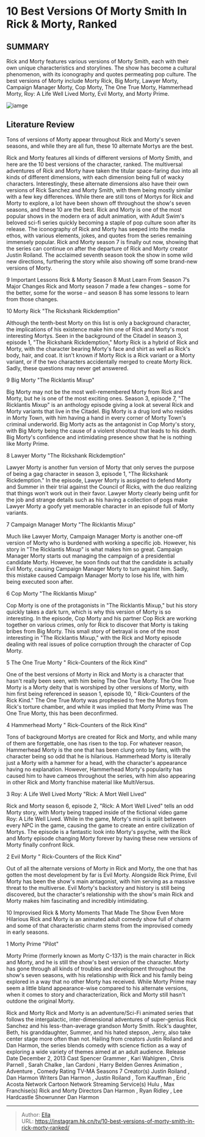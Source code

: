 # 10 Best Versions Of Morty Smith In Rick &amp; Morty, Ranked


## SUMMARY 


 Rick and Morty features various versions of Morty Smith, each with their own unique characteristics and storylines. 
 The show has become a cultural phenomenon, with its iconography and quotes permeating pop culture. 
 The best versions of Morty include Morty Rick, Big Morty, Lawyer Morty, Campaign Manager Morty, Cop Morty, The One True Morty, Hammerhead Morty, Roy: A Life Well Lived Morty, Evil Morty, and Morty Prime. 

![iamge](https://static1.srcdn.com/wordpress/wp-content/uploads/2024/01/morty-evil-morty-and-hammerhead-morty.jpg)

## Literature Review
Tons of versions of Morty appear throughout Rick and Morty&#39;s seven seasons, and while they are all fun, these 10 alternate Mortys are the best.




Rick and Morty features all kinds of different versions of Morty Smith, and here are the 10 best versions of the character, ranked. The multiversal adventures of Rick and Morty have taken the titular space-faring duo into all kinds of different dimensions, with each dimension being full of wacky characters. Interestingly, these alternate dimensions also have their own versions of Rick Sanchez and Morty Smith, with them being mostly similar with a few key differences. While there are still tons of Mortys for Rick and Morty to explore, a lot have been shown off throughout the show&#39;s seven seasons, and these 10 are the best.
Rick and Morty is one of the most popular shows in the modern era of adult animation, with Adult Swim&#39;s beloved sci-fi series quickly becoming a staple of pop culture soon after its release. The iconography of Rick and Morty has seeped into the media ethos, with various elements, jokes, and quotes from the series remaining immensely popular. Rick and Morty season 7 is finally out now, showing that the series can continue on after the departure of Rick and Morty creator Justin Roiland. The acclaimed seventh season took the show in some wild new directions, furthering the story while also showing off some brand-new versions of Morty.
            
 
 9 Important Lessons Rick &amp; Morty Season 8 Must Learn From Season 7’s Major Changes 
Rick and Morty season 7 made a few changes – some for the better, some for the worse – and season 8 has some lessons to learn from those changes.













 








 10  Morty Rick 
&#34;The Rickshank Rickdemption&#34;
        

Although the tenth-best Morty on this list is only a background character, the implications of his existence make him one of Rick and Morty&#39;s most interesting Mortys. Seen in the background of the Citadel in season 3, episode 1, &#34;The Rickshank Rickdemption,&#34; Morty Rick is a hybrid of Rick and Morty, with the character bearing Morty&#39;s face and shirt as well as Rick&#39;s body, hair, and coat. It isn&#39;t known if Morty Rick is a Rick variant or a Morty variant, or if the two characters accidentally merged to create Morty Rick. Sadly, these questions may never get answered.





 9  Big Morty 
&#34;The Ricklantis Mixup&#34;
        

Big Morty may not be the most well-remembered Morty from Rick and Morty, but he is one of the most exciting ones. Season 3, episode 7, &#34;The Ricklantis Mixup&#34; is an anthology episode giving a look at several Rick and Morty variants that live in the Citadel. Big Morty is a drug lord who resides in Morty Town, with him having a hand in every corner of Morty Town&#39;s criminal underworld. Big Morty acts as the antagonist in Cop Morty&#39;s story, with Big Morty being the cause of a violent shootout that leads to his death. Big Morty&#39;s confidence and intimidating presence show that he is nothing like Morty Prime.





 8  Lawyer Morty 
&#34;The Rickshank Rickdemption&#34;
        

Lawyer Morty is another fun version of Morty that only serves the purpose of being a gag character in season 3, episode 1, &#34;The Rickshank Rickdemption.&#34; In the episode, Lawyer Morty is assigned to defend Morty and Summer in their trial against the Council of Ricks, with the duo realizing that things won&#39;t work out in their favor. Lawyer Morty clearly being unfit for the job and strange details such as his having a collection of pogs make Lawyer Morty a goofy yet memorable character in an episode full of Morty variants.





 7  Campaign Manager Morty 
&#34;The Ricklantis Mixup&#34;
        

Much like Lawyer Morty, Campaign Manager Morty is another one-off version of Morty who is burdened with working a specific job. However, his story in &#34;The Ricklantis Mixup&#34; is what makes him so great. Campaign Manager Morty starts out managing the campaign of a presidential candidate Morty. However, he soon finds out that the candidate is actually Evil Morty, causing Campaign Manager Morty to turn against him. Sadly, this mistake caused Campaign Manager Morty to lose his life, with him being executed soon after.





 6  Cop Morty 
&#34;The Ricklantis Mixup&#34;
        

Cop Morty is one of the protagonists in &#34;The Ricklantis Mixup,&#34; but his story quickly takes a dark turn, which is why this version of Morty is so interesting. In the episode, Cop Morty and his partner Cop Rick are working together on various crimes, only for Rick to discover that Morty is taking bribes from Big Morty. This small story of betrayal is one of the most interesting in &#34;The Ricklantis Mixup,&#34; with the Rick and Morty episode dealing with real issues of police corruption through the character of Cop Morty.





 5  The One True Morty 
&#34;  Rick-Counters of the Rick Kind&#34;
        

One of the best versions of Morty in Rick and Morty is a character that hasn&#39;t really been seen, with him being The One True Morty. The One True Morty is a Morty deity that is worshiped by other versions of Morty, with him first being referenced in season 1, episode 10, &#34;  Rick-Counters of the Rick Kind.&#34; The One True Morty was prophesied to free the Mortys from Rick&#39;s torture chamber, and while it was implied that Morty Prime was The One True Morty, this has been deconfirmed.





 4  Hammerhead Morty 
&#34;  Rick-Counters of the Rick Kind&#34;
        

Tons of background Mortys are created for Rick and Morty, and while many of them are forgettable, one has risen to the top. For whatever reason, Hammerhead Morty is the one that has been clung onto by fans, with the character being so odd that he is hilarious. Hammerhead Morty is literally just a Morty with a hammer for a head, with the character&#39;s appearance having no explanation. However, Hammerhead Morty&#39;s popularity has caused him to have cameos throughout the series, with him also appearing in other Rick and Morty franchise material like MultiVersus.





 3  Roy: A Life Well Lived Morty 
&#34;Rick: A Mort Well Lived&#34;
        

Rick and Morty season 6, episode 2, &#34;Rick: A Mort Well Lived&#34; tells an odd Morty story, with Morty being trapped inside of the fictional video game Roy: A Life Well Lived. While in the game, Morty&#39;s mind is split between every NPC in the game, causing the game to create an entire civilization of Mortys. The episode is a fantastic look into Morty&#39;s psyche, with the Rick and Morty episode changing Morty forever by having these new versions of Morty finally confront Rick.





 2  Evil Morty 
&#34;  Rick-Counters of the Rick Kind&#34;


 







Out of all the alternate versions of Morty in Rick and Morty, the one that has gotten the most development by far is Evil Morty. Alongside Rick Prime, Evil Morty has been the show&#39;s main antagonist, with him serving as a massive threat to the multiverse. Evil Morty&#39;s backstory and history is still being discovered, but the character&#39;s relationship with the show&#39;s main Rick and Morty makes him fascinating and incredibly intimidating.
            
 
 10 Improvised Rick &amp; Morty Moments That Made The Show Even More Hilarious 
Rick and Morty is an animated adult comedy show full of charm and some of that characteristic charm stems from the improvised comedy in early seasons.









 1  Morty Prime 
&#34;Pilot&#34;


 







Morty Prime (formerly known as Morty C-137) is the main character in Rick and Morty, and he is still the show&#39;s best version of the character. Morty has gone through all kinds of troubles and development throughout the show&#39;s seven seasons, with his relationship with Rick and his family being explored in a way that no other Morty has received. While Morty Prime may seem a little bland appearance-wise compared to his alternate versions, when it comes to story and characterization, Rick and Morty still hasn&#39;t outdone the original Morty.
        


 Rick and Morty 
Rick and Morty is an adventure/Sci-Fi animated series that follows the intergalactic, inter-dimensional adventures of super-genius Rick Sanchez and his less-than-average grandson Morty Smith. Rick&#39;s daughter, Beth, his granddaughter, Summer, and his hated stepson, Jerry, also take center stage more often than not. Hailing from creators Justin Roiland and Dan Harmon, the series blends comedy with science fiction as a way of exploring a wide variety of themes aimed at an adult audience.
 Release Date   December 2, 2013    Cast   Spencer Grammer , Kari Wahlgren , Chris Parnell , Sarah Chalke , Ian Cardoni , Harry Belden    Genres   Animation , Adventure , Comedy    Rating   TV-MA    Seasons   7    Creator(s)   Justin Roiland , Dan Harmon    Writers   Dan Harmon , Justin Roiland , Tom Kauffman , Eric Acosta    Network   Cartoon Network    Streaming Service(s)   Hulu , Max    Franchise(s)   Rick and Morty    Directors   Dan Harmon , Ryan Ridley , Lee Hardcastle    Showrunner   Dan Harmon    





---

> Author: [Ella](https://instagram.hk.cn/)  
> URL: https://instagram.hk.cn/tv/10-best-versions-of-morty-smith-in-rick-morty-ranked/  

